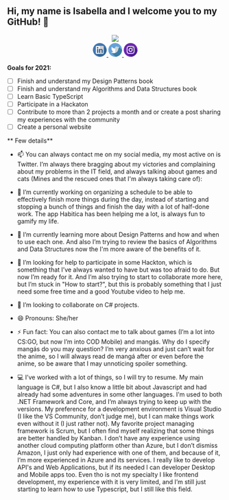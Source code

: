 
## Hi, my name is Isabella and I welcome you to my GitHub! 👋
<p align="center">
	<a target="_blank" href="https://github.com/anuraghazra/github-readme-stats">
    <img src="https://github-readme-stats.vercel.app/api?username=Riquettinha&show_icons=true&count_private=true&">
  </a>
  
  <br/>
  <a target="_blank" href="http://linkedin.com/in/isabella-riquetti/?locale=en_US">
    <img src="/linkedin.png">
  </a>
  <a target="_blank" href="http://twitter.com/Riquettinha">
    <img src="/twitter.png">
  </a>
  <a target="_blank" href="http://instagram.com/Riquettinha">
    <img src="/instagram.png">
  </a>
  
</p>


**Goals for 2021:**
- [ ] Finish and understand my Design Patterns book
- [ ] Finish and understand my Algorithms and Data Structures book
- [ ] Learn Basic TypeScript
- [ ] Participate in a Hackaton
- [ ] Contribute to more than 2 projects a month and or create a post sharing my experiences with the community
- [ ] Create a personal website

** Few details**

- 📫 You can always contact me on my social media, my most active on is Twitter. I’m always there bragging about my victories and complaining about my problems in the IT field, and always talking about games and cats (Mines and the rescued ones that I'm always taking care of):

- 🔭 I’m currently working on organizing a schedule to be able to effectively finish more things during the day, instead of starting and stopping a bunch of things and finish the day with a lot of half-done work. The app Habitica has been helping me a lot, is always fun to gamify my life.

- 🌱 I’m currently learning more about Design Patterns and how and when to use each one. And also I’m trying to review the basics of Algorithms and Data Structures now the I'm more aware of the benefits of it.

- 🤔 I’m looking for help to participate in some Hackton, which is something that I’ve always wanted to have but was too afraid to do. But now I’m ready for it.
And I’m also trying to start to collaborate more here, but I’m stuck in "How to start?", but this is probably something that I just need some free time and a good Youtube video to help me.

- 👯 I’m looking to collaborate on C# projects.

- 😄 Pronouns: She/her

- ⚡ Fun fact: You can also contact me to talk about games (I’m a lot into CS:GO, but now I’m into COD Mobile) and mangás. Why do I specify mangás do you may question? I’m very anxious and just can’t wait for the anime, so I will always read de mangá after or even before the anime, so be aware that I may unnoticing spoiler something.

- 💻 I’ve worked with a lot of things, so I will try to resume. My main language is C#, but I also know a little bit about Javascript and had already had some adventures in some other languages.
I'm used to both .NET Framework and Core, and I’m always trying to keep up with the versions.
My preference for a development environment is Visual Studio (I like the VS Community, don’t judge me), but I can make things work even without it (I just rather not).
My favorite project managing framework is Scrum, but I often find myself realizing that some things are better handled by Kanban.
I don’t have any experience using another cloud computing platform other than Azure, but I don’t dismiss Amazon, I just only had experience with one of them, and because of it, I’m more experienced in Azure and its services.
I really like to develop API's and Web Applications, but if its needed I can developer Desktop and Mobile apps too.
Even tho is not my specialty I like frontend development, my experience with it is very limited, and I’m still just starting to learn how to use Typescript, but I still like this field.
